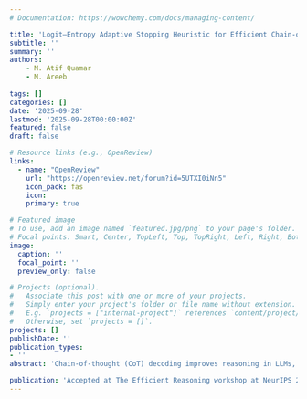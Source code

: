 ```yaml
---
# Documentation: https://wowchemy.com/docs/managing-content/

title: 'Logit–Entropy Adaptive Stopping Heuristic for Efficient Chain-of-Thought Reasoning'
subtitle: ''
summary: ''
authors:
    - M. Atif Quamar
    - M. Areeb
    
tags: []
categories: []
date: '2025-09-28'
lastmod: '2025-09-28T00:00:00Z'
featured: false
draft: false

# Resource links (e.g., OpenReview)
links:
  - name: "OpenReview"
    url: "https://openreview.net/forum?id=5UTXI0iNn5"
    icon_pack: fas
    icon: 
    primary: true

# Featured image
# To use, add an image named `featured.jpg/png` to your page's folder.
# Focal points: Smart, Center, TopLeft, Top, TopRight, Left, Right, BottomLeft, Bottom, BottomRight.
image:
  caption: ''
  focal_point: ''
  preview_only: false

# Projects (optional).
#   Associate this post with one or more of your projects.
#   Simply enter your project's folder or file name without extension.
#   E.g. `projects = ["internal-project"]` references `content/project/deep-learning/index.md`.
#   Otherwise, set `projects = []`.
projects: []
publishDate: ''
publication_types:
- ''
abstract: 'Chain-of-thought (CoT) decoding improves reasoning in LLMs, yet fixed-length rationales and vote-heavy schemes waste tokens and inflate latency. We introduce LEASH — Logit–Entropy Adaptive Stopping Heuristic, a training-free, decoding-time algorithm that adaptively halts CoT generation by monitoring two intrinsic signals: (i) the local slope of token-level entropy and (ii) the improvement in top-logit margin. LEASH accepts a rationale when both signals plateau within a short sliding window after a small minimum length, then elicits a concise final answer. Across GSM8K (n=300) and four instruction-tuned models, LEASH retains ≈ 85% of vanilla CoT accuracy (≈ 15% relative drop) while using ∼ 50% fewer tokens and reducing the end-to-end inference time by ∼ 50%. A brief check on AQuA-RAT dataset exhibits the same trend. LEASH is model-agnostic, robust across sampling temperatures, and requires no additional training or supervision, offering a simple and efficient alternative to CoT decoding.'

publication: 'Accepted at The Efficient Reasoning workshop at NeurIPS 2025'
---
```

